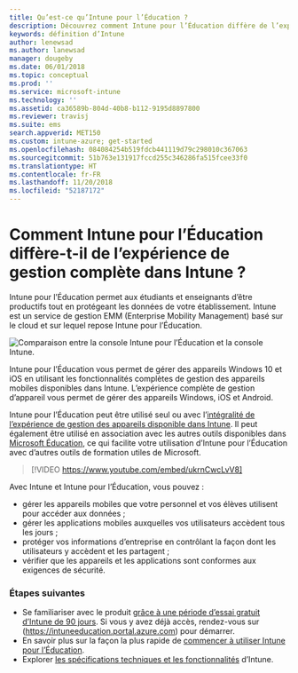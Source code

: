 ```yaml
---
title: Qu’est-ce qu’Intune pour l’Éducation ?
description: Découvrez comment Intune pour l’Éducation diffère de l’expérience de gestion Intune complète.
keywords: définition d’Intune
author: lenewsad
ms.author: lanewsad
manager: dougeby
ms.date: 06/01/2018
ms.topic: conceptual
ms.prod: ''
ms.service: microsoft-intune
ms.technology: ''
ms.assetid: ca36589b-804d-40b8-b112-9195d8897800
ms.reviewer: travisj
ms.suite: ems
search.appverid: MET150
ms.custom: intune-azure; get-started
ms.openlocfilehash: 084084254b519fdcb441119d79c298010c367063
ms.sourcegitcommit: 51b763e131917fccd255c346286fa515fcee33f0
ms.translationtype: HT
ms.contentlocale: fr-FR
ms.lasthandoff: 11/20/2018
ms.locfileid: "52187172"
---
```

# <a name="how-is-intune-for-education-different-from-the-full-device-management-experience-in-intune"></a>Comment Intune pour l’Éducation diffère-t-il de l’expérience de gestion complète dans Intune ?

Intune pour l’Éducation permet aux étudiants et enseignants d’être productifs tout en protégeant les données de votre établissement. Intune est un service de gestion EMM (Enterprise Mobility Management) basé sur le cloud et sur lequel repose Intune pour l’Éducation.

![Comparaison entre la console Intune pour l’Éducation et la console Intune.](./media/intune-azure-vs-intuneEDU.png)

Intune pour l’Éducation vous permet de gérer des appareils Windows 10 et iOS en utilisant les fonctionnalités complètes de gestion des appareils mobiles disponibles dans Intune. L’expérience complète de gestion d’appareil vous permet de gérer des appareils Windows, iOS et Android.  

Intune pour l’Éducation peut être utilisé seul ou avec l’[intégralité de l’expérience de gestion des appareils disponible dans Intune](introduction-intune.md). Il peut également être utilisé en association avec les autres outils disponibles dans [Microsoft Éducation](https://microsoft.com/education), ce qui facilite votre utilisation d’Intune pour l’Éducation avec d’autres outils de formation utiles de Microsoft.  

> [!VIDEO https://www.youtube.com/embed/ukrnCwcLvV8]

Avec Intune et Intune pour l’Éducation, vous pouvez :
* gérer les appareils mobiles que votre personnel et vos élèves utilisent pour accéder aux données ;
* gérer les applications mobiles auxquelles vos utilisateurs accèdent tous les jours ;
* protéger vos informations d’entreprise en contrôlant la façon dont les utilisateurs y accèdent et les partagent ;
* vérifier que les appareils et les applications sont conformes aux exigences de sécurité.

### <a name="next-steps"></a>Étapes suivantes
* Se familiariser avec le produit [grâce à une période d’essai gratuit d’Intune de 90 jours](https://signup.microsoft.com/Signup?OfferId=5eec053c-cc40-4cd5-a06a-ea8d75cf2686&ali=1). Si vous y avez déjà accès, rendez-vous sur (https://intuneeducation.portal.azure.com) pour démarrer.
* En savoir plus sur la façon la plus rapide de [commencer à utiliser Intune pour l’Éducation](/intune-education/what-is-express-configuration).
* Explorer [les spécifications techniques et les fonctionnalités](/intune/supported-devices-browsers) d’Intune.
